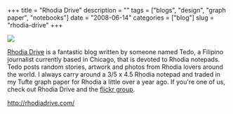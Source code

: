 +++
title = "Rhodia Drive"
description = ""
tags = ["blogs", "design", "graph paper", "notebooks"]
date = "2008-06-14"
categories = ["blog"]
slug = "rhodia-drive"
+++



  <div class="notebook-screenshot"><a href="http://rhodiadrive.com/"><img src="/media/bluga/wt4853dfa7b7ddc_0.jpg"/></a></div><p><a href="http://rhodiadrive.com/">Rhodia Drive</a> is a fantastic blog written by someone named Tedo, a Filipino journalist currently based in Chicago, that is devoted to Rhodia notepads. Tedo posts random stories, artwork and photos from Rhodia lovers around the world. I always carry around a 3/5 x 4.5 Rhodia notepad and traded in my Tufte graph paper for Rhodia a little over a year ago. If you're one of us, check out Rhodia Drive and the <a href="http://www.flickr.com/groups/rhodiadrive/">flickr group</a>.</p>
    
  <a href="http://rhodiadrive.com/">http://rhodiadrive.com/</a>
